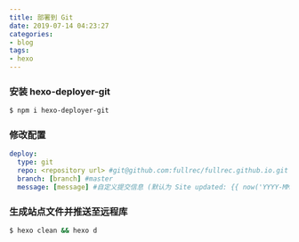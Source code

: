 ```yaml
---
title: 部署到 Git
date: 2019-07-14 04:23:27
categories:
- blog
tags:
- hexo
---
```


### 安装 hexo-deployer-git
``` bash
$ npm i hexo-deployer-git
```

### 修改配置
``` yaml
deploy:
  type: git
  repo: <repository url> #git@github.com:fullrec/fullrec.github.io.git
  branch: [branch] #master
  message: [message] #自定义提交信息 (默认为 Site updated: {{ now('YYYY-MM-DD HH:mm:ss') }})
```

### 生成站点文件并推送至远程库
``` bash
$ hexo clean && hexo d
```